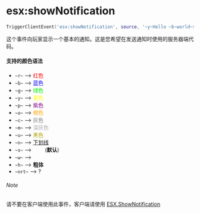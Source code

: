 # esx:showNotification

```lua
TriggerClientEvent('esx:showNotification', source, '~y~Hello ~b~world~s~!')
```

这个事件向玩家显示一个基本的通知。这是您希望在发送通知时使用的服务器端代码。

#### 支持的颜色语法

* `~r~` --> <font color=red>红色</font>
* `~b~` --> <font color=blue>蓝色</font>
* `~g~` --> <font color=greenm>绿色</font>
* `~y~` --> <font color=yellow>黄色</font>
* `~p~` --> <font color=purple>紫色</font>
* `~o~` --> <font color=orange>橙色</font>
* `~c~` --> <font color=grey>灰色</font>
* `~m~` --> <font color=darkgrey>深灰色</font>
* `~u~` --> <font color=blank>黑色</font>
* `~n~` --> <u>下划线</u>
* `~s~` --> <font color=white>白色</font> (**默认**)
* `~w~` --> <font color=white>白色</font>
* `~h~` --> **粗体**
* `~nrt~` --> ?

###### Note

请不要在客户端使用此事件，客户端请使用 [ESX.ShowNotification](../functions/shownotification.md)
